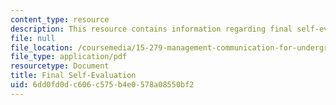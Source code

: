 ```yaml
---
content_type: resource
description: This resource contains information regarding final self-evaluation.
file: null
file_location: /coursemedia/15-279-management-communication-for-undergraduates-fall-2012/6dd0fd0dc606c575b4e0578a08550bf2_MIT15_279F12_eval_final.pdf
file_type: application/pdf
resourcetype: Document
title: Final Self-Evaluation
uid: 6dd0fd0d-c606-c575-b4e0-578a08550bf2
---
```

